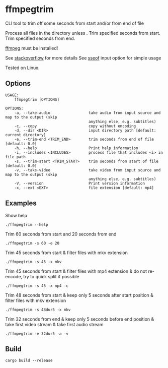 # ffmpegtrim
CLI tool to trim off some seconds from start and/or from end of file

Process all files in the directory unless .
Trim specified seconds from start.
Trim specified seconds from end.

[ffmpeg](https://ffmpeg.org/) must be installed!

See [stackoverflow](https://stackoverflow.com/a/55337279/5431545) for more details
See [sseof](https://stackoverflow.com/a/36120894/5431545) input option for simple usage

Tested on Linux.

## Options
```shell
USAGE:
    ffmpegtrim [OPTIONS]

OPTIONS:
    -a, --take-audio                 take audio from input source and map to the output (skip
                                     anything else, e.g. subtitles)
    -c, --copy                       copy without encoding
    -d, --dir <DIR>                  input directory path [default: current directory]
    -e, --trim-end <TRIM_END>        trim seconds from end of file [default: 0.0]
    -h, --help                       Print help information
    -i, --includes <INCLUDES>        process file that includes <i> in file path
    -s, --trim-start <TRIM_START>    trim seconds from start of file [default: 0.0]
    -v, --take-video                 take video from input source and map to the output (skip
                                     anything else, e.g. subtitles)
    -V, --version                    Print version information
    -x, --ext <EXT>                  file extension [default: mp4]
```

## Examples
Show help
```shell
./ffmpegtrim --help
```
Trim 60 seconds from start and 20 seconds from end
```shell
./ffmpegtrim -s 60 -e 20
```
Trim 45 seconds from start & filter files with mkv extension
```shell
./ffmpegtrim -s 45 -x mkv
```
Trim 45 seconds from start & filter files with mp4 extension & do not re-encode, try to quick split if possible
```shell
./ffmpegtrim -s 45 -x mp4 -c
```
Trim 48 seconds from start & keep only 5 seconds after start position & filter files with mkv extension
```shell
./ffmpegtrim -s 48dur5 -x mkv
```
Trim 32 seconds from end & keep only 5 seconds before end position & take first video stream & take first audio stream
```shell
./ffmpegtrim -e 32dur5 -a -v
```

## Build
```shell
cargo build --release
```